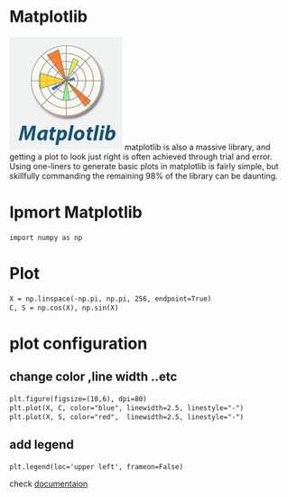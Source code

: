 # Matplotlib 

![](matplotlib.png)
matplotlib is also a massive library, and getting a plot to look just right is often achieved through trial and error. Using one-liners to generate basic plots in matplotlib is fairly simple, but skillfully commanding the remaining 98% of the library can be daunting.

# Ipmort Matplotlib
```
import numpy as np

```

# Plot 


```
X = np.linspace(-np.pi, np.pi, 256, endpoint=True)
C, S = np.cos(X), np.sin(X)
```

# plot configuration

## change color ,line width ..etc

```
plt.figure(figsize=(10,6), dpi=80)
plt.plot(X, C, color="blue", linewidth=2.5, linestyle="-")
plt.plot(X, S, color="red",  linewidth=2.5, linestyle="-")

```
## add legend 

```
plt.legend(loc='upper left', frameon=False)

```


check [documentaion](https://matplotlib.org/)